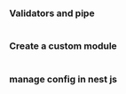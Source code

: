 ### Validators and pipe
```npm i --save class-validator class-transformer

```

### Create a custom module
```nest generate module <module_name>

```

### manage config in nest js
```npm i --save @nestjs/config
```